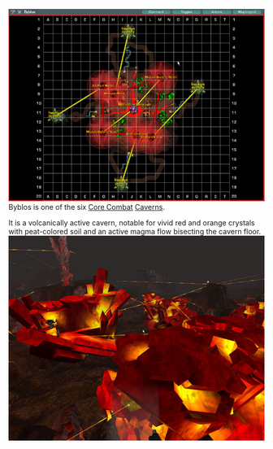![](../images/ByblosMap.jpg "fig:ByblosMap.jpg") Byblos is one of the six
[Core Combat](../items/Core_Combat.md) [Caverns](Caverns.md).

It is a volcanically active cavern, notable for vivid red and orange crystals
with peat-colored soil and an active magma flow bisecting the cavern floor.
![](../images/Byblos_aerial.jpg "fig:Byblos_aerial.jpg")

<!--[Category:Locations](../Category:Locations.md)-->
